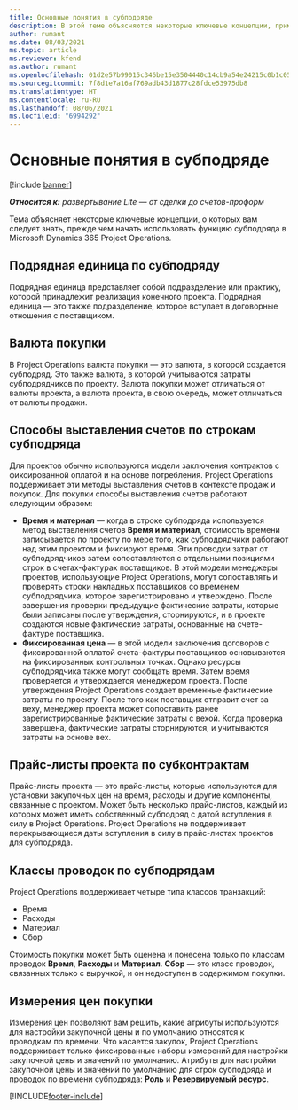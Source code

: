 ```yaml
---
title: Основные понятия в субподряде
description: В этой теме объясняются некоторые ключевые концепции, применимые к субподряду в Microsoft Dynamics 365 Project Operations.
author: rumant
ms.date: 08/03/2021
ms.topic: article
ms.reviewer: kfend
ms.author: rumant
ms.openlocfilehash: 01d2e57b99015c346be15e3504440c14cb9a54e24215c0b1c052c5112f4b940a
ms.sourcegitcommit: 7f8d1e7a16af769adb43d1877c28fdce53975db8
ms.translationtype: HT
ms.contentlocale: ru-RU
ms.lasthandoff: 08/06/2021
ms.locfileid: "6994292"
---
```

# <a name="key-concepts-in-subcontracting"></a>Основные понятия в субподряде

[!include [banner](../../includes/dataverse-preview.md)]

_**Относится к:** развертывание Lite — от сделки до счетов-проформ_

Тема объясняет некоторые ключевые концепции, о которых вам следует знать, прежде чем начать использовать функцию субподряда в Microsoft Dynamics 365 Project Operations.

## <a name="contracting-unit-on-the-subcontract"></a>Подрядная единица по субподряду

Подрядная единица представляет собой подразделение или практику, которой принадлежит реализация конечного проекта. Подрядная единица — это также подразделение, которое вступает в договорные отношения с поставщиком.

## <a name="purchase-currency"></a>Валюта покупки

В Project Operations валюта покупки — это валюта, в которой создается субподряд. Это также валюта, в которой учитываются затраты субподрядчиков по проекту. Валюта покупки может отличаться от валюты проекта, а валюта проекта, в свою очередь, может отличаться от валюты продажи.

## <a name="billing-methods-on-subcontract-lines"></a>Способы выставления счетов по строкам субподряда

Для проектов обычно используются модели заключения контрактов с фиксированной оплатой и на основе потребления. Project Operations поддерживает эти методы выставления счетов в контексте продаж и покупок. Для покупки способы выставления счетов работают следующим образом:

- **Время и материал** — когда в строке субподряда используется метод выставления счетов **Время и материал**, стоимость времени записывается по проекту по мере того, как субподрядчики работают над этим проектом и фиксируют время. Эти проводки затрат от субподрядчиков затем сопоставляются с отдельными позициями строк в счетах-фактурах поставщиков. В этой модели менеджеры проектов, использующие Project Operations, могут сопоставлять и проверять строки накладных поставщиков со временем субподрядчика, которое зарегистрировано и утверждено. После завершения проверки предыдущие фактические затраты, которые были записаны после утверждения, сторнируются, и в проекте создаются новые фактические затраты, основанные на счете-фактуре поставщика.
- **Фиксированная цена** — в этой модели заключения договоров с фиксированной оплатой счета-фактуры поставщиков основываются на фиксированных контрольных точках. Однако ресурсы субподрядчика также могут сообщать время. Затем время проверяется и утверждается менеджером проекта. После утверждения Project Operations создает временные фактические затраты по проекту. После того как поставщик отправит счет за веху, менеджер проекта может сопоставить ранее зарегистрированные фактические затраты с вехой. Когда проверка завершена, фактические затраты сторнируются, и учитываются затраты на основе вех.

## <a name="project-price-lists-on-subcontracts"></a>Прайс-листы проекта по субконтрактам

Прайс-листы проекта — это прайс-листы, которые используются для установки закупочных цен на время, расходы и другие компоненты, связанные с проектом. Может быть несколько прайс-листов, каждый из которых может иметь собственный субподряд с датой вступления в силу в Project Operations. Project Operations не поддерживает перекрывающиеся даты вступления в силу в прайс-листах проектов для субподряда.

## <a name="transaction-classes-on-subcontracts"></a>Классы проводок по субподрядам

Project Operations поддерживает четыре типа классов транзакций:

- Время
- Расходы
- Материал
- Сбор

Стоимость покупки может быть оценена и понесена только по классам проводок **Время**, **Расходы** и **Материал**. **Сбор** — это класс проводок, связанных только с выручкой, и он недоступен в содержимом покупки.

## <a name="purchase-pricing-dimensions"></a>Измерения цен покупки

Измерения цен позволяют вам решить, какие атрибуты используются для настройки закупочной цены и по умолчанию относятся к проводкам по времени. Что касается закупок, Project Operations поддерживает только фиксированные наборы измерений для настройки закупочной цены и значений по умолчанию. Атрибуты для настройки закупочной цены и значений по умолчанию для строк субподряда и проводок по времени субподряда: **Роль** и **Резервируемый ресурс**.

[!INCLUDE[footer-include](../../includes/footer-banner.md)]
